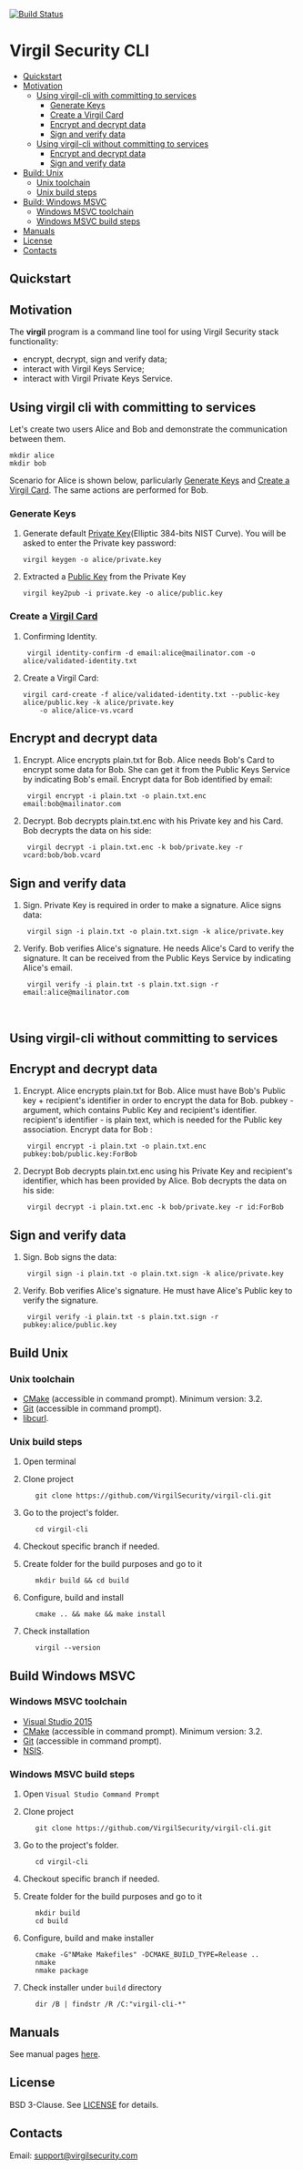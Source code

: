 [![Build Status](https://travis-ci.org/VirgilSecurity/virgil-cli.svg?branch=release)](https://travis-ci.org/VirgilSecurity/virgil-cli)

# Virgil Security CLI

- [Quickstart](#quickstart)
- [Motivation](#motivation)
    - [Using virgil-cli with committing to services](#using-virgil-cli-with-committing-to-services)
        - [Generate Keys](#generate-keys)
        - [Create a Virgil Card](#create-a-virgil-card)
        - [Encrypt and decrypt data](#encrypt-and-decrypt-data)
        - [Sign and verify data](#sign-and-verify-data)
    - [Using virgil-cli without committing to services](#using-virgil-cli-without-committing-to-services)
        - [Encrypt and decrypt data](#encrypt-and-decrypt-data)
        - [Sign and verify data](#sign-and-verify-data)
- [Build: Unix](#build-unix)
    - [Unix toolchain](#unix-toolchain)
    - [Unix build steps](#unix-build-steps)
- [Build: Windows MSVC](#build-windows-msvc)
    - [Windows MSVC toolchain](#windows-msvc-toolchain)
    - [Windows MSVC build steps](#windows-msvc-build-steps)
- [Manuals](#manuals)
- [License](#license)
- [Contacts](#contacts)


## Quickstart

## Motivation
The **virgil** program is a command line tool for using Virgil Security
stack functionality:

-   encrypt, decrypt, sign and verify data;
-   interact with Virgil Keys Service;
-   interact with Virgil Private Keys Service.

## Using virgil cli with committing to services

Let's create two users Alice and Bob and demonstrate the communication between them.
```
mkdir alice
mkdir bob
```

Scenario for Alice is shown below, parlicularly [Generate Keys](#generate-keys) and [Create a Virgil Card](#create-a-virgil-card).
The same actions are performed for Bob.

### Generate Keys

1.  Generate default [Private Key](https://github.com/VirgilSecurity/virgil/wiki/Virgil-Entities#private-key)(Elliptic 384-bits NIST Curve).
You will be asked to enter the Private key password:

        virgil keygen -o alice/private.key

1.  Extracted a [Public Key](https://github.com/VirgilSecurity/virgil/wiki/Virgil-Entities#public-key) from the Private Key

        virgil key2pub -i private.key -o alice/public.key

### Create a [Virgil Card](https://github.com/VirgilSecurity/virgil/wiki/Virgil-Entities#virgil-card)

1. Confirming Identity.

        virgil identity-confirm -d email:alice@mailinator.com -o alice/validated-identity.txt

1.  Create a Virgil Card:

        virgil card-create -f alice/validated-identity.txt --public-key alice/public.key -k alice/private.key
            -o alice/alice-vs.vcard


## Encrypt and decrypt data
1. Encrypt.
Alice encrypts plain.txt for Bob. Alice needs Bob's Card to encrypt some data for Bob.
She can get it from the Public Keys Service by indicating Bob's email.
Encrypt data for Bob identified by email:

        virgil encrypt -i plain.txt -o plain.txt.enc email:bob@mailinator.com

1. Decrypt.
Bob decrypts plain.txt.enc with his Private key and his Card.
Bob decrypts the data on his side:

        virgil decrypt -i plain.txt.enc -k bob/private.key -r vcard:bob/bob.vcard

## Sign and verify data
1. Sign. Private Key is required in order to make a signature.
Alice signs data:

        virgil sign -i plain.txt -o plain.txt.sign -k alice/private.key


1. Verify. Bob verifies Alice's signature. He needs Alice's Card to verify the signature.
It can be received from the Public Keys Service by indicating Alice's email.

        virgil verify -i plain.txt -s plain.txt.sign -r email:alice@mailinator.com



<br>


## Using virgil-cli without committing to services


## Encrypt and decrypt data
1. Encrypt.
Alice encrypts plain.txt for Bob. Alice must have Bob's Public key + recipient's identifier
in order to encrypt the data for Bob.
pubkey - argument, which contains Public Key and recipient's identifier.
recipient's identifier - is plain text, which is needed for the Public key association.
Encrypt data for Bob :

        virgil encrypt -i plain.txt -o plain.txt.enc pubkey:bob/public.key:ForBob

1. Decrypt
Bob decrypts plain.txt.enc using his Private Key and recipient's identifier, which has been provided by Alice.
Bob decrypts the data on his side:

        virgil decrypt -i plain.txt.enc -k bob/private.key -r id:ForBob

## Sign and verify data
1. Sign. Bob signs the data:

        virgil sign -i plain.txt -o plain.txt.sign -k alice/private.key

1. Verify. Bob verifies Alice's signature. He must have Alice's Public key to verify the signature.

        virgil verify -i plain.txt -s plain.txt.sign -r pubkey:alice/public.key


## Build Unix

###  Unix toolchain
*   [CMake](http://www.cmake.org/) (accessible in command prompt). Minimum version: 3.2.
*   [Git](http://git-scm.com/) (accessible in command prompt).
*   [libcurl](http://curl.haxx.se/libcurl/).


### Unix build steps
1.   Open terminal

1.   Clone project

            git clone https://github.com/VirgilSecurity/virgil-cli.git

1.   Go to the project's folder.

            cd virgil-cli

1.   Checkout specific branch if needed.

1.   Create folder for the build purposes and go to it

            mkdir build && cd build

1.   Configure, build and install

            cmake .. && make && make install

1.   Check installation

            virgil --version


## Build Windows MSVC

### Windows MSVC toolchain
*   [Visual Studio 2015](https://www.visualstudio.com/)
*   [CMake](http://www.cmake.org/) (accessible in command prompt). Minimum version: 3.2.
*   [Git](http://git-scm.com/) (accessible in command prompt).
*   [NSIS](http://nsis.sourceforge.net/).


### Windows MSVC build steps

1.   Open `Visual Studio Command Prompt`

1.   Clone project

            git clone https://github.com/VirgilSecurity/virgil-cli.git

1.   Go to the project's folder.

            cd virgil-cli

1.   Checkout specific branch if needed.

1.   Create folder for the build purposes and go to it

            mkdir build
            cd build

1.   Configure, build and make installer

            cmake -G"NMake Makefiles" -DCMAKE_BUILD_TYPE=Release ..
            nmake
            nmake package

1.   Check installer under `build` directory

            dir /B | findstr /R /C:"virgil-cli-*"

## Manuals
See manual pages [here](doc/markdown/virgil.1.md).


## License
BSD 3-Clause. See [LICENSE](https://github.com/VirgilSecurity/virgil-cli/blob/master/LICENSE) for details.


## Contacts

Email: <support@virgilsecurity.com>
